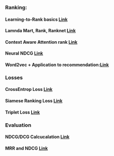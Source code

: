 ### Ranking:
#### Learning-to-Rank basics [Link](https://www.nowpublishers.com/article/Details/INR-016)
#### Lamnda Mart, Rank, Ranknet [Link](https://www.microsoft.com/en-us/research/uploads/prod/2016/02/MSR-TR-2010-82.pdf)
#### Context Aware Attention rank [Link](https://arxiv.org/pdf/2005.10084.pdf)
#### Neural NDCG [Link](https://github.com/allegro/allRank)
#### Word2vec + Application to recommendation:[Link](http://mccormickml.com/2018/06/15/applying-word2vec-to-recommenders-and-advertising/) 

### Losses
#### CrossEntrop Loss [Link](https://gombru.github.io/2018/05/23/cross_entropy_loss/)
#### Siamese Ranking Loss [Link](https://gombru.github.io/2019/04/03/ranking_loss/)
#### Triplet Loss [Link](https://omoindrot.github.io/triplet-loss)

### Evaluation
#### NDCG/DCG Calcucalation [Link](https://medium.com/@_init_/notes-on-the-ndcg-metric-used-in-the-visual-dialog-challenge-2019-90cf443b93dc) 
#### MRR and NDCG [Link](https://medium.com/swlh/rank-aware-recsys-evaluation-metrics-5191bba16832)



